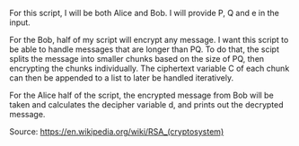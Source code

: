 For this script, I will be both Alice and Bob. I will provide P, Q and e in the input.

For the Bob, half of my script will encrypt any message. I want this script to be able to handle messages that are longer than PQ. To do that, the scipt splits the message into smaller chunks based on the size of PQ, then encrypting the chunks individually. The ciphertext variable C of each chunk can then be appended to a list to later be handled iteratively. 

For the Alice half of the script, the encrypted message from Bob will be taken and calculates the decipher variable d, and prints out the decrypted message.

Source: https://en.wikipedia.org/wiki/RSA_(cryptosystem)
